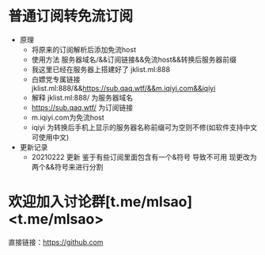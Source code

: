 # 普通订阅转免流订阅 
- 原理  
  - 将原来的订阅解析后添加免流host
  - 使用方法   服务器域名/&&订阅链接&&免流host&&转换后服务器前缀
  - 我这里已经在服务器上搭建好了    jklist.ml:888
  - 白嫖党专属链接  jklist.ml:888/&&https://sub.qaq.wtf/&&m.iqiyi.com&&iqiyi  
  - 解释  jklist.ml:888/  为服务器域名
  - https://sub.qaq.wtf/ 为订阅链接
  - m.iqiyi.com为免流host 
  - iqiyi 为转换后手机上显示的服务器名称前缀可为空则不修(如软件支持中文可使用中文)
- 更新记录
  - 20210222 更新   鉴于有些订阅里面包含有一个&符号  导致不可用  现更改为两个&&符号来进行分割
# 欢迎加入讨论群[t.me/mlsao]<t.me/mlsao>
直接链接：<https://github.com>

